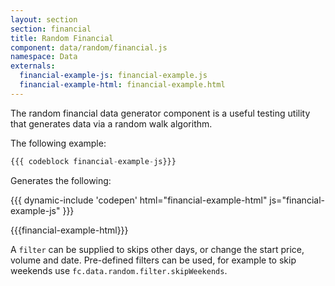 ```yaml
---
layout: section
section: financial
title: Random Financial
component: data/random/financial.js
namespace: Data
externals:
  financial-example-js: financial-example.js
  financial-example-html: financial-example.html
---
```


The random financial data generator component is a useful testing utility that generates data via a random walk algorithm.

The following example:

```js
{{{ codeblock financial-example-js}}}
```

Generates the following:

{{{ dynamic-include 'codepen' html="financial-example-html" js="financial-example-js" }}}

{{{financial-example-html}}}
<script type="text/javascript">
{{{financial-example-js}}}
</script>

A `filter` can be supplied to skips other days, or change the start price, volume and date. Pre-defined filters can be used, for example to skip weekends use `fc.data.random.filter.skipWeekends`.
